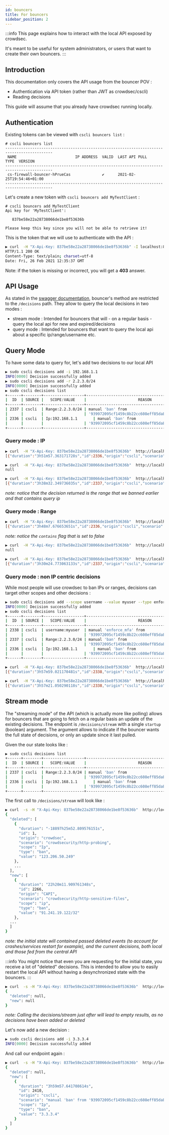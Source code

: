 ```yaml
---
id: bouncers
title: For bouncers
sidebar_position: 2
---
```




:::info
This page explains how to interact with the local API exposed by crowdsec.

It's meant to be useful for system administrators, or users that want to create their own bouncers.
:::

## Introduction

This documentation only covers the API usage from the bouncer POV :

 - Authentication via API token (rather than JWT as crowdsec/cscli)
 - Reading decisions

This guide will assume that you already have crowdsec running locally.

## Authentication

Existing tokens can be viewed with `cscli bouncers list` :

```
# cscli bouncers list
-------------------------------------------------------------------------------------------
 NAME                          IP ADDRESS  VALID  LAST API PULL              TYPE  VERSION 
-------------------------------------------------------------------------------------------
 cs-firewall-bouncer-hPrueCas              ✔️      2021-02-25T19:54:46+01:00                
-------------------------------------------------------------------------------------------
```

Let's create a new token with `cscli bouncers add MyTestClient` :

```
# cscli bouncers add MyTestClient
Api key for 'MyTestClient':

   837be58e22a28738066de1be8f53636b

Please keep this key since you will not be able to retrieve it!

```

This is the token that we will use to authenticate with the API :

```bash
▶ curl  -H "X-Api-Key: 837be58e22a28738066de1be8f53636b" -I localhost:8080/v1/decisions  
HTTP/1.1 200 OK
Content-Type: text/plain; charset=utf-8
Date: Fri, 26 Feb 2021 12:35:37 GMT
```

Note: if the token is missing or incorrect, you will get a **403** answer.

## API Usage

As stated in the [swagger documentation](https://crowdsecurity.github.io/api_doc/lapi/), bouncer's method are restricted to the `/decisions` path. They allow to query the local decisions in two modes :

 - stream mode : Intended for bouncers that will - on a regular basis - query the local api for new and expired/decisions
 - query mode : Intended for bouncers that want to query the local api about a specific ip/range/username etc.


## Query Mode

To have some data to query for, let's add two decisions to our local API

```bash
▶ sudo cscli decisions add -i 192.168.1.1
INFO[0000] Decision successfully added      
▶ sudo cscli decisions add -r 2.2.3.0/24
INFO[0000] Decision successfully added                  
▶ sudo cscli decisions list
+------+--------+------------------+----------------------------------------------------+--------+---------+----+--------+--------------------+----------+
|  ID  | SOURCE |   SCOPE:VALUE    |                       REASON                       | ACTION | COUNTRY | AS | EVENTS |     EXPIRATION     | ALERT ID |
+------+--------+------------------+----------------------------------------------------+--------+---------+----+--------+--------------------+----------+
| 2337 | cscli  | Range:2.2.3.0/24 | manual 'ban' from                                  | ban    |         |    |      1 | 3h59m18.079301785s |     1164 |
|      |        |                  | '939972095cf1459c8b22cc608eff85daEb4yoi2wiTD7Y3fA' |        |         |    |        |                    |          |
| 2336 | cscli  | Ip:192.168.1.1       | manual 'ban' from                                  | ban    |         |    |      1 | 3h59m11.079297437s |     1163 |
|      |        |                  | '939972095cf1459c8b22cc608eff85daEb4yoi2wiTD7Y3fA' |        |         |    |        |                    |          |
+------+--------+------------------+----------------------------------------------------+--------+---------+----+--------+--------------------+----------+

```

### Query mode : IP


```bash title="Query a single banned IP"
▶ curl  -H "X-Api-Key: 837be58e22a28738066de1be8f53636b"  http://localhost:8080/v1/decisions\?ip=192.168.1.1
[{"duration":"3h51m57.363171728s","id":2336,"origin":"cscli","scenario":"manual 'ban' from '939972095cf1459c8b22cc608eff85daEb4yoi2wiTD7Y3fA'","scope":"Ip","type":"ban","value":"192.168.1.1"}]
```

```bash title="Query a single IP"
▶ curl  -H "X-Api-Key: 837be58e22a28738066de1be8f53636b"  http://localhost:8080/v1/decisions\?ip=1.2.3.5
null
```

```bash title="Query an IP contained in an existing ban"
▶ curl  -H "X-Api-Key: 837be58e22a28738066de1be8f53636b"  http://localhost:8080/v1/decisions\?ip\=2.2.3.42                    
[{"duration":"3h38m32.349736035s","id":2337,"origin":"cscli","scenario":"manual 'ban' from '939972095cf1459c8b22cc608eff85daEb4yoi2wiTD7Y3fA'","scope":"Range","type":"ban","value":"2.2.3.0/24"}]
```
_note: notice that the decision returned is the range that we banned earlier and that contains query ip_

### Query mode : Range


```bash title="Query a range in which one of the ban is contained"
▶ curl  -H "X-Api-Key: 837be58e22a28738066de1be8f53636b"  http://localhost:8080/v1/decisions\?range=1.2.3.0/24\&contains\=false
[{"duration":"3h48m7.676653651s","id":2336,"origin":"cscli","scenario":"manual 'ban' from '939972095cf1459c8b22cc608eff85daEb4yoi2wiTD7Y3fA'","scope":"Ip","type":"ban","value":"192.168.1.1"}]
```
_note: notice the `contains` flag that is set to false_

```bash
▶ curl  -H "X-Api-Key: 837be58e22a28738066de1be8f53636b"  http://localhost:8080/v1/decisions\?range=1.2.3.0/24\&contains\=true
null
```

```bash title="Query a range which is contained by an existing ban"
▶ curl  -H "X-Api-Key: 837be58e22a28738066de1be8f53636b"  http://localhost:8080/v1/decisions\?range\=2.2.3.1/25
[{"duration":"3h30m24.773063133s","id":2337,"origin":"cscli","scenario":"manual 'ban' from '939972095cf1459c8b22cc608eff85daEb4yoi2wiTD7Y3fA'","scope":"Range","type":"ban","value":"2.2.3.0/24"}]
```

### Query mode : non IP centric decisions

While most people will use crowdsec to ban IPs or ranges, decisions can target other scopes and other decisions :

```bash
▶ sudo cscli decisions add --scope username --value myuser --type enforce_mfa
INFO[0000] Decision successfully added                  
▶ sudo cscli decisions list                                                  
+------+--------+------------------+----------------------------------------------------+-------------+---------+----+--------+--------------------+----------+
|  ID  | SOURCE |   SCOPE:VALUE    |                       REASON                       |   ACTION    | COUNTRY | AS | EVENTS |     EXPIRATION     | ALERT ID |
+------+--------+------------------+----------------------------------------------------+-------------+---------+----+--------+--------------------+----------+
| 2338 | cscli  | username:myuser  | manual 'enforce_mfa' from                          | enforce_mfa |         |    |      1 | 3h59m55.384975175s |     1165 |
|      |        |                  | '939972095cf1459c8b22cc608eff85daEb4yoi2wiTD7Y3fA' |             |         |    |        |                    |          |
| 2337 | cscli  | Range:2.2.3.0/24 | manual 'ban' from                                  | ban         |         |    |      1 | 3h27m1.384972861s  |     1164 |
|      |        |                  | '939972095cf1459c8b22cc608eff85daEb4yoi2wiTD7Y3fA' |             |         |    |        |                    |          |
| 2336 | cscli  | Ip:192.168.1.1       | manual 'ban' from                                  | ban         |         |    |      1 | 3h26m54.384971268s |     1163 |
|      |        |                  | '939972095cf1459c8b22cc608eff85daEb4yoi2wiTD7Y3fA' |             |         |    |        |                    |          |
+------+--------+------------------+----------------------------------------------------+-------------+---------+----+--------+--------------------+----------+
```



```bash title="Query a decision on a given user"
▶ curl  -H "X-Api-Key: 837be58e22a28738066de1be8f53636b"  http://localhost:8080/v1/decisions\?scope\=username\&value\=myuser
[{"duration":"3h57m59.021170481s","id":2338,"origin":"cscli","scenario":"manual 'enforce_mfa' from '939972095cf1459c8b22cc608eff85daEb4yoi2wiTD7Y3fA'","scope":"username","type":"enforce_mfa","value":"myuser"}]
```


```bash title="Query all decisions of a given type"
▶ curl  -H "X-Api-Key: 837be58e22a28738066de1be8f53636b"  http://localhost:8080/v1/decisions\?type\=enforce_mfa                                
[{"duration":"3h57m21.050290118s","id":2338,"origin":"cscli","scenario":"manual 'enforce_mfa' from '939972095cf1459c8b22cc608eff85daEb4yoi2wiTD7Y3fA'","scope":"username","type":"enforce_mfa","value":"myuser"}]

```

## Stream mode

The "streaming mode" of the API (which is actually more like polling) allows for bouncers that are going to fetch on a regular basis an update of the existing decisions. The endpoint is `/decisions/stream` with a single `startup` (boolean) argument. The argument allows to indicate if the bouncer wants the full state of decisions, or only an update since it last pulled.


Given the our state looks like :

```bash
▶ sudo cscli decisions list                                  
+------+--------+------------------+----------------------------------------------------+--------+---------+----+--------+--------------------+----------+
|  ID  | SOURCE |   SCOPE:VALUE    |                       REASON                       | ACTION | COUNTRY | AS | EVENTS |     EXPIRATION     | ALERT ID |
+------+--------+------------------+----------------------------------------------------+--------+---------+----+--------+--------------------+----------+
| 2337 | cscli  | Range:2.2.3.0/24 | manual 'ban' from                                  | ban    |         |    |      1 | 2h55m26.05271136s  |     1164 |
|      |        |                  | '939972095cf1459c8b22cc608eff85daEb4yoi2wiTD7Y3fA' |        |         |    |        |                    |          |
| 2336 | cscli  | Ip:192.168.1.1       | manual 'ban' from                                  | ban    |         |    |      1 | 2h55m19.052706441s |     1163 |
|      |        |                  | '939972095cf1459c8b22cc608eff85daEb4yoi2wiTD7Y3fA' |        |         |    |        |                    |          |
+------+--------+------------------+----------------------------------------------------+--------+---------+----+--------+--------------------+----------+

```

The first call to `/decisions/stream` will look like :

```bash
▶ curl  -s -H "X-Api-Key: 837be58e22a28738066de1be8f53636b"  http://localhost:8080/v1/decisions/stream\?startup\=true | jq .            
{
  "deleted": [
    {
      "duration": "-18897h25m52.809576151s",
      "id": 1,
      "origin": "crowdsec",
      "scenario": "crowdsecurity/http-probing",
      "scope": "Ip",
      "type": "ban",
      "value": "123.206.50.249"
    },
    ...
  ],
  "new": [
    {
      "duration": "22h20m11.909761348s",
      "id": 2266,
      "origin": "CAPI",
      "scenario": "crowdsecurity/http-sensitive-files",
      "scope": "ip",
      "type": "ban",
      "value": "91.241.19.122/32"
    },
  ...
  ]
}
```
_note: the initial state will contained passed deleted events (to account for crashes/services restart for example), and the current decisions, both local and those fed from the central API_


:::info
You might notice that even you are requesting for the initial state, you receive a lot of "deleted" decisions. 
This is intended to allow you to easily restart the local API without having a desynchronized state with the bouncers.
:::


```bash
▶ curl  -s -H "X-Api-Key: 837be58e22a28738066de1be8f53636b"  http://localhost:8080/v1/decisions/stream\?startup\=false | jq .       
{
  "deleted": null,
  "new": null
}
```
_note: Calling the decisions/stream just after will lead to empty results, as no decisions have been added or deleted_



Let's now add a new decision :

```bash
▶ sudo cscli decisions add -i 3.3.3.4                                                   
INFO[0000] Decision successfully added
```

And call our endpoint again :

```bash
▶ curl  -s -H "X-Api-Key: 837be58e22a28738066de1be8f53636b"  http://localhost:8080/v1/decisions/stream\?startup\=false | jq .
{
  "deleted": null,
  "new": [
    {
      "duration": "3h59m57.641708614s",
      "id": 2410,
      "origin": "cscli",
      "scenario": "manual 'ban' from '939972095cf1459c8b22cc608eff85daEb4yoi2wiTD7Y3fA'",
      "scope": "Ip",
      "type": "ban",
      "value": "3.3.3.4"
    }
  ]
}
```



